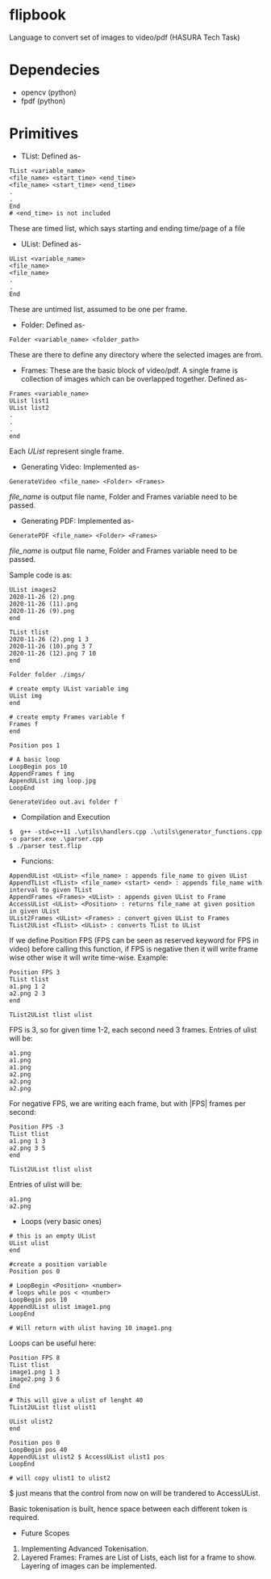 # flipbook
Language to convert set of images to video/pdf (HASURA Tech Task)

# Dependecies
* opencv (python)
* fpdf (python)

# Primitives
* TList: Defined as-
```
TList <variable_name>
<file_name> <start_time> <end_time>
<file_name> <start_time> <end_time>
.
.
End
# <end_time> is not included
```
These are timed list, which says starting and ending time/page of a file

* UList: Defined as-
```
UList <variable_name>
<file_name>
<file_name>
.
.
End
```
These are untimed list, assumed to be one per frame.

* Folder: Defined as-
```
Folder <variable_name> <folder_path>
```
These are there to define any directory where the selected images are from.

* Frames: These are the basic block of video/pdf. A single frame is collection of images which can be overlapped together. Defined as-
```
Frames <variable_name>
UList list1
UList list2
.
.
.
end
```
Each *UList* represent single frame.

* Generating Video: Implemented as-
```
GenerateVideo <file_name> <Folder> <Frames>
```
*file_name* is output file name, Folder and Frames variable need to be passed.

* Generating PDF: Implemented as-
```
GeneratePDF <file_name> <Folder> <Frames>
```
*file_name* is output file name, Folder and Frames variable need to be passed.

Sample code is as:
```
UList images2
2020-11-26 (2).png
2020-11-26 (11).png
2020-11-26 (9).png
end

TList tlist
2020-11-26 (2).png 1 3
2020-11-26 (10).png 3 7
2020-11-26 (12).png 7 10
end

Folder folder ./imgs/

# create empty UList variable img
UList img
end

# create empty Frames variable f
Frames f
end

Position pos 1

# A basic loop
LoopBegin pos 10
AppendFrames f img
AppendUList img loop.jpg
LoopEnd

GenerateVideo out.avi folder f
```
* Compilation and Execution
```
$  g++ -std=c++11 .\utils\handlers.cpp .\utils\generator_functions.cpp -o parser.exe .\parser.cpp
$ ./parser test.flip
```

* Funcions:
```
AppendUList <UList> <file_name> : appends file_name to given UList
AppendTList <TList> <file_name> <start> <end> : appends file_name with interval to given TList
AppendFrames <Frames> <UList> : appends given UList to Frame
AccessUList <UList> <Position> : returns file_name at given position in given UList
UList2Frames <UList> <Frames> : convert given UList to Frames
TList2UList <TList> <UList> : converts TList to UList
```
If we define Position FPS (FPS can be seen as reserved keyword for FPS in video) before calling this function, if FPS is negative then it will write frame wise other wise it will write time-wise. Example:
```
Position FPS 3
TList tlist
a1.png 1 2
a2.png 2 3
end

TList2UList tlist ulist
```
FPS is 3, so for given time 1-2, each second need 3 frames. Entries of ulist will be:
```
a1.png
a1.png
a1.png
a2.png
a2.png
a2.png
```
For negative FPS, we are writing each frame, but with |FPS| frames per second:
```
Position FPS -3
TList tlist
a1.png 1 3
a2.png 3 5
end

TList2UList tlist ulist
```
Entries of ulist will be:
```
a1.png
a2.png
```
* Loops (very basic ones)
```
# this is an empty UList
UList ulist
end

#create a position variable
Position pos 0

# LoopBegin <Position> <number>
# loops while pos < <number>
LoopBegin pos 10
AppendUList ulist image1.png
LoopEnd

# Will return with ulist having 10 image1.png
```
Loops can be useful here:
```
Position FPS 8
TList tlist
image1.png 1 3
image2.png 3 6
End

# This will give a ulist of lenght 40
TList2UList tlist ulist1

UList ulist2
end

Position pos 0
LoopBegin pos 40
AppendUList ulist2 $ AccessUList ulist1 pos
LoopEnd

# will copy ulist1 to ulist2
```
$ just means that the control from now on will be trandered to AccessUList.

Basic tokenisation is built, hence space between each different token is required.

* Future Scopes
1. Implementing Advanced Tokenisation.
2. Layered Frames: Frames are List of Lists, each list for a frame to show. Layering of images can be implemented.
